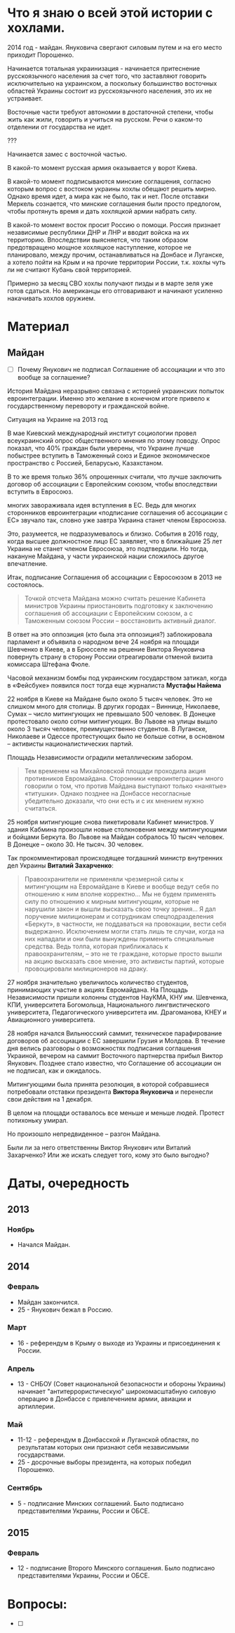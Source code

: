 # Что я знаю о всей этой истории с хохлами.



2014 год - майдан. Януковича свергают силовым путем и на его место приходит Порошенко.

Начинается тотальная украинизация - начинается притеснение русскоязычного населения за счет того, что заставляют говорить исключительно на украинском, а поскольку большинство восточных областей Украины состоит из русскоязычного населения, это их не устраивает.

Восточные части требуют автономии в достаточной степени, чтобы жить как жили, говорить и учиться на русском. Речи о каком-то отделении от государства не идет.

???

Начинается замес с восточной частью.

В какой-то момент русская армия оказывается у ворот Киева.

В какой-то момент подписываются минские соглашения, согласно которым вопрос с востоком украины хохлы обещают решить мирно. Однако время идет, а мира как не было, так и нет. После отставки Меркель сознается, что минские соглашения были просто предлогом, чтобы протянуть время и дать хохляцкой армии набрать силу.

В какой-то момент восток просит Россию о помощи. Россия признает независимые республики ДНР и ЛНР и вводит войска на их территорию. Впоследствии выясняется, что таким образом предотвращено мощное хохляцкое наступление, которое не планировало, между прочим, останавливаться на Донбасе и Луганске, а хотело пойти на Крым и на прочие территории России, т.к. хохлы чуть ли не считают Кубань свой территорией.

Примерно за месяц СВО хохлы получают пизды и в марте зеля уже готов сдаться. Но американцы его отговаривают и начинают усиленно накачивать хохлов оружием.

# Материал

## Майдан

- [ ] Почему Янукович не подписал Соглашение об ассоциации и что это вообще за соглашение?

История Майдана неразрывно связана с  историей украинских попыток  евроинтеграции. Именно это желание в  конечном итоге привело к  государственному перевороту и гражданской  войне.

Ситуация на Украине на 2013 год

В мае Киевский международный институт социологии провел всеукраинский   опрос общественного мнения по этому поводу. Опрос показал, что 40%   граждан были уверены, что Украине лучше побыстрее вступить в Таможенный  союз и Единое экономическое пространство с Россией, Беларусью,   Казахстаном.

В то же время только 36% опрошенных считали, что лучше заключить  договор об ассоциации с Европейским союзом, чтобы впоследствии вступить в   Евросоюз.

многих завораживала идея вступления в ЕС. Ведь для  многих сторонников  евроинтеграции «подписание соглашения об ассоциации с  ЕС» звучало так,  словно уже завтра Украина станет членом Евросоюза.

Это, разумеется, не подразумевалось и близко. События в 2016 году,  когда  высшее должностное лицо ЕС заявляет, что в ближайшие 25 лет  Украина не  станет членом Евросоюза, это подтвердили. Но тогда, накануне  Майдана, у части украинской нации сложилось другое впечатление.

Итак, подписание Соглашения об ассоциации с Евросоюзом в 2013 не состоялось.

> Точкой отсчета Майдана можно считать решение Кабинета  министров Украины  приостановить подготовку к заключению соглашения об  ассоциации с  Европейским союзом, а с Таможенным союзом России –  восстановить  активный диалог.

В ответ на это оппозиция (кто была эта оппозиция?) заблокировала парламент и объявила о   народном вече 24 ноября на площади Шевченко в Киеве, а в Брюсселе на   решение Виктора Януковича повернуть страну в сторону России   отреагировали отменой визита комиссара Штефана Фюле.

Часовой механизм бомбы под украинским государством затикал, когда в «Фейсбуке» появился пост тогда еще журналиста **Мустафы Найема**

22 ноября в Киеве на Майдане было около 5 тысяч человек. Это не   слишком много для столицы. В других городах – Виннице, Николаеве, Сумах –  число митингующих не превышало 500 человек. В Донецке протестовало   около сотни митингующих. Во Львове на улицы вышло около 3 тысяч человек,  преимущественно студентов. В Луганске, Николаеве и Одессе протестующих было не больше сотни, в  основном – активисты националистических партий.

Площадь Независимости оградили металлическим забором.

> Тем временем на Михайловской площади проходила акция  противников  Евромайдана. Сторонники «евроинтеграции» много говорили о  том, что  против Майдана выступают только «нанятые» «титушки». Однако  позднее на  Донбассе несогласные убедительно доказали, что они есть и с  их мнением  нужно считаться.

25 ноября митингующие снова пикетировали Кабинет министров. У  здания  Кабмина произошли новые столкновения между митингующими и  бойцами  Беркута. Во Львове на Майдан собралось 10 тысяч человек. В  Донецке –  около 30. Не тысяч. 30 человек.

Так прокомментировал происходящее тогдашний министр внутренних дел Украины **Виталий Захарченко**:

> Правоохранители не применяли чрезмерной силы к  митингующим на Евромайдане в Киеве и  вообще ведут себя по отношению к  ним вполне корректно… Мы не будем  применять силу по отношению к мирным  митингующим, которые не нарушили  закон и вышли высказать свою точку  зрения… Я дал поручение милиционерам и сотрудникам спецподразделения  «Беркут», в частности, не поддаваться  на провокации, вести себя  выдержанно. Исключением могли стать лишь те  случаи, когда на них  нападали и они были вынуждены применить  специальные средства. Ведь  толпа, которая приближалась к  правоохранителям, – это не те граждане,  которые просто вышли на акцию  высказать свое мнение, это активисты  партий, которые провоцировали  милиционеров на драку.

27 ноября значительно увеличилось количество студентов,  принимающих  участие в акциях Евромайдана. На Площадь Независимости  пришли колонны  студентов НауКМА, КНУ им. Шевченка, КПИ, университета  Богомольца,  Национального лингвистического университета,  Педагогического  университета им. Драгоманова, КНЕУ и Авиационного  университета.

28 ноября начался Вильнюсский саммит, техническое парафирование   договоров об ассоциации с ЕС завершили Грузия и Молдова. В течение дня   велись разговоры о возможностях подписания соглашения Украиной, вечером  на саммит Восточного партнерства прибыл Виктор Янукович. Позднее стало  известно, что Соглашение об ассоциации он не подписал, как и ожидалось.

Митингующими была принята резолюция, в которой собравшиеся потребовали отставки президента **Виктора Януковича** и перенесли свои действия на 1 декабря.

В целом на площади оставалось все меньше и меньше людей. Протест потихоньку умирал.

Но произошло непредвиденное – разгон Майдана.

Были ли за него ответственны Виктор Янукович или Виталий Захарченко? Или же искать следует того, кому это было выгодно?







# Даты, очередность

## 2013

### Ноябрь

* Начался Майдан.

## 2014

### Февраль

* Майдан закончился.
* 25 - Янукович бежал в Россию.

### Март

* 16 - референдум в Крыму о выходе из Украины и присоединения к России.

### Апрель

* 13 - СНБОУ (Совет национальной безопасности и обороны Украины) начинает "антитеррористическую" широкомасштабную силовую операцию в Донбассе с привлечением армии, авиации и артиллерии.

### Май

* 11-12 - референдум в Донбасской и Луганской областях, по результатам которых они признают себя независимыми государствами.
* 25 - досрочные выборы президента, на которых победил Порошенко.

### Сентябрь

* 5 - подписание Минских соглашений. Было подписано представителями Украины, России и ОБСЕ.

## 2015

### Февраль

* 12 - подписание Второго Минского соглашения. Было подписано представителями Украины, России и ОБСЕ.





# Вопросы: 

- [ ] 